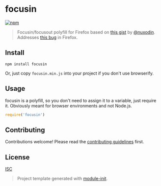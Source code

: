 # focusin

[![npm][npm-image]][npm-url]

> Focusin/focusout polyfill for Firefox based on [this gist](https://gist.github.com/nuxodin/9250e56a3ce6c0446efa) by [@nuxodin](https://github.com/nuxodin). Addresses [this bug](https://bugzilla.mozilla.org/show_bug.cgi?id=687787) in Firefox.

## Install

```
npm install focusin
```

Or, just copy `focusin.min.js` into your project if you don't use browserify.

## Usage

focusin is a polyfill, so you don't need to assign it to a variable, just require it. Obviously meant for browser environments and not Node.js.

```js
require('focusin')
```

## Contributing

Contributions welcome! Please read the [contributing guidelines](CONTRIBUTING.md) first.

## License

[ISC](LICENSE.md)

[npm-image]: https://img.shields.io/npm/v/focusin.svg?style=flat-square
[npm-url]: https://www.npmjs.com/package/focusin

> Project template generated with [module-init](https://www.npmjs.com/package/module-init).

